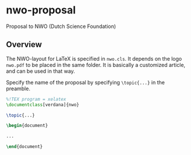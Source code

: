 # nwo-proposal

Proposal to NWO (Dutch Science Foundation)

## Overview

The NWO-layout for LaTeX is specified in `nwo.cls`. It depends on the logo `nwo.pdf` to be placed in the same folder. It is basically a customized article, and can be used in that way.

Specify the name of the proposal by specifying `\topic{...}` in the preamble.

```latex
%!TEX program = xelatex
\documentclass[verdana]{nwo}

\topic{...}

\begin{document}

...

\end{document}
```


